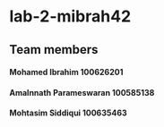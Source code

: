 # lab-2-mibrah42


## Team members
#### Mohamed Ibrahim 100626201
#### Amalnnath Parameswaran 100585138
#### Mohtasim Siddiqui 100635463

